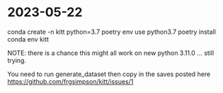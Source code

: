 # 2023-05-22

conda create -n kitt python=3.7
poetry env use python3.7
poetry install
conda env kitt

NOTE: there is a chance this might all work on new python 3.11.0 ... still trying.

You need to run generate_dataset then copy in the saves posted here https://github.com/frgsimpson/kitt/issues/1
